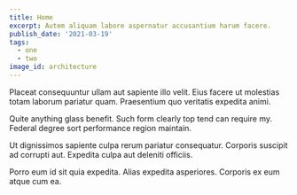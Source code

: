 ```yaml
---
title: Home
excerpt: Autem aliquam labore aspernatur accusantium harum facere.
publish_date: '2021-03-19'
tags:
  - one
  - two
image_id: architecture
---
```


Placeat consequuntur ullam aut sapiente illo velit. Eius facere ut molestias totam laborum pariatur quam. Praesentium quo veritatis expedita animi.

Quite anything glass benefit. Such form clearly top tend can require my. Federal degree sort performance region maintain.

Ut dignissimos sapiente culpa rerum pariatur consequatur. Corporis suscipit ad corrupti aut. Expedita culpa aut deleniti officiis.

Porro eum id sit quia expedita. Alias expedita asperiores. Corporis ex eum atque cum ea.
